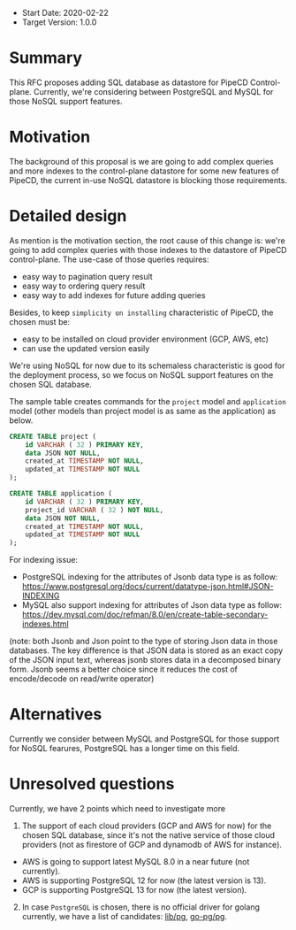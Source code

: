 - Start Date: 2020-02-22
- Target Version: 1.0.0

# Summary

This RFC proposes adding SQL database as datastore for PipeCD Control-plane. Currently, we're considering between PostgreSQL and MySQL for those NoSQL support features.

# Motivation

The background of this proposal is we are going to add complex queries and more indexes to the control-plane datastore for some new features of PipeCD, the current in-use NoSQL datastore is blocking those requirements.

# Detailed design

As mention is the motivation section, the root cause of this change is: we're going to add complex queries with those indexes to the datastore of PipeCD control-plane. The use-case of those queries requires:
- easy way to pagination query result
- easy way to ordering query result
- easy way to add indexes for future adding queries

Besides, to keep `simplicity on installing` characteristic of PipeCD, the chosen must be:
- easy to be installed on cloud provider environment (GCP, AWS, etc)
- can use the updated version easily

We're using NoSQL for now due to its schemaless characteristic is good for the deployment process, so we focus on NoSQL support features on the chosen SQL database.

The sample table creates commands for the `project` model and `application` model (other models than project model is as same as the application) as below.

```sql
CREATE TABLE project (
	id VARCHAR ( 32 ) PRIMARY KEY,
	data JSON NOT NULL,
	created_at TIMESTAMP NOT NULL,
    updated_at TIMESTAMP NOT NULL
);

CREATE TABLE application (
	id VARCHAR ( 32 ) PRIMARY KEY,
	project_id VARCHAR ( 32 ) NOT NULL,
	data JSON NOT NULL,
	created_at TIMESTAMP NOT NULL,
    updated_at TIMESTAMP NOT NULL
);
```

For indexing issue:
- PostgreSQL indexing for the attributes of Jsonb data type is as follow: https://www.postgresql.org/docs/current/datatype-json.html#JSON-INDEXING
- MySQL also support indexing for attributes of Json data type as follow: https://dev.mysql.com/doc/refman/8.0/en/create-table-secondary-indexes.html

(note: both Jsonb and Json point to the type of storing Json data in those databases. The key difference is that JSON data is stored as an exact copy of the JSON input text, whereas jsonb stores data in a decomposed binary form. Jsonb seems a better choice since it reduces the cost of encode/decode on read/write operator)

# Alternatives

Currently we consider between MySQL and PostgreSQL for those support for NoSQL fearures, PostgreSQL has a longer time on this field.

# Unresolved questions

Currently, we have 2 points which need to investigate more
1. The support of each cloud providers (GCP and AWS for now) for the chosen SQL database, since it's not the native service of those cloud providers (not as firestore of GCP and dynamodb of AWS for instance).
- AWS is going to support latest MySQL 8.0 in a near future (not currently).
- AWS is supporting PostgreSQL 12 for now (the latest version is 13).
- GCP is supporting PostgreSQL 13 for now (the latest version).
2. In case `PostgreSQL` is chosen, there is no official driver for golang currently, we have a list of candidates: [lib/pg](https://github.com/lib/pq), [go-pg/pg](https://github.com/go-pg/pg).
